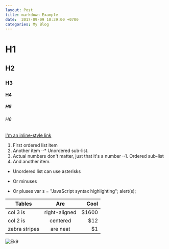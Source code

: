 ```yaml
---
layout: Post
title: markdown Example
date:  2017-09-09 10:39:00 +0700
categories: My Blog 
--- 
```

# H1
## H2
### H3
#### H4
##### H5
###### H6


[I'm an inline-style link](http://car.boxzaracing.com/magazine/187)
1. First ordered list item
2. Another item
⋅⋅* Unordered sub-list. 
1. Actual numbers don't matter, just that it's a number
⋅⋅1. Ordered sub-list
4. And another item.
* Unordered list can use asterisks
- Or minuses
+ Or pluses
var s = "JavaScript syntax highlighting";
alert(s);


| Tables        | Are           | Cool  |
| ------------- |:-------------:| -----:|
| col 3 is      | right-aligned | $1600 |
| col 2 is      | centered      |   $12 |
| zebra stripes | are neat      |    $1 |

![Ek9](http://juiceboxforyou.com/wp-content/uploads/2012/04/bek91.jpg)
